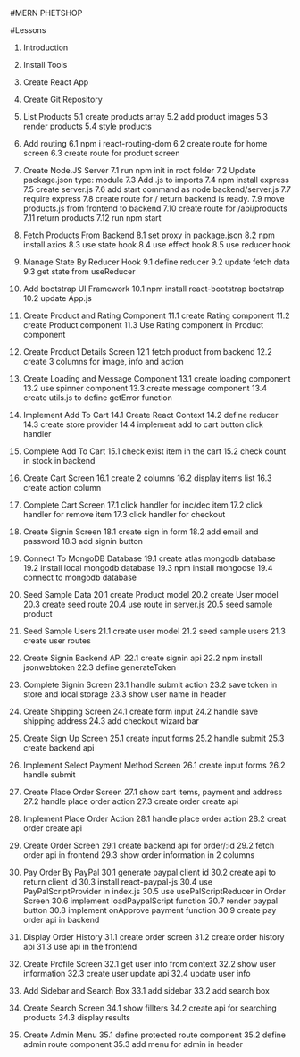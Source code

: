 #MERN PHETSHOP

#Lessons

1. Introduction
2. Install Tools
3. Create React App
4. Create Git Repository
5. List Products
   5.1 create products array
   5.2 add product images
   5.3 render products
   5.4 style products

6. Add routing
   6.1 npm i react-routing-dom
   6.2 create route for home screen
   6.3 create route for product screen
7. Create Node.JS Server
   7.1 run npm init in root folder
   7.2 Update package.json type: module
   7.3 Add .js to imports
   7.4 npm install express
   7.5 create server.js
   7.6 add start command as node backend/server.js
   7.7 require express
   7.8 create route for / return backend is ready.
   7.9 move products.js from frontend to backend
   7.10 create route for /api/products
   7.11 return products
   7.12 run npm start
8. Fetch Products From Backend
   8.1 set proxy in package.json
   8.2 npm install axios
   8.3 use state hook
   8.4 use effect hook
   8.5 use reducer hook
9. Manage State By Reducer Hook
   9.1 define reducer
   9.2 update fetch data
   9.3 get state from useReducer
10. Add bootstrap UI Framework
    10.1 npm install react-bootstrap bootstrap
    10.2 update App.js
11. Create Product and Rating Component
    11.1 create Rating component
    11.2 create Product component
    11.3 Use Rating component in Product component
12. Create Product Details Screen
    12.1 fetch product from backend
    12.2 create 3 columns for image, info and action
13. Create Loading and Message Component
    13.1 create loading component
    13.2 use spinner component
    13.3 create message component
    13.4 create utils.js to define getError function
14. Implement Add To Cart
    14.1 Create React Context
    14.2 define reducer
    14.3 create store provider
    14.4 implement add to cart button click handler
15. Complete Add To Cart
    15.1 check exist item in the cart
    15.2 check count in stock in backend
16. Create Cart Screen
    16.1 create 2 columns
    16.2 display items list
    16.3 create action column
17. Complete Cart Screen
    17.1 click handler for inc/dec item
    17.2 click handler for remove item
    17.3 click handler for checkout
18. Create Signin Screen
    18.1 create sign in form
    18.2 add email and password
    18.3 add signin button
19. Connect To MongoDB Database
    19.1 create atlas mongodb database
    19.2 install local mongodb database
    19.3 npm install mongoose
    19.4 connect to mongodb database
20. Seed Sample Data
    20.1 create Product model
    20.2 create User model
    20.3 create seed route
    20.4 use route in server.js
    20.5 seed sample product
21. Seed Sample Users
    21.1 create user model
    21.2 seed sample users
    21.3 create user routes
22. Create Signin Backend API
    22.1 create signin api
    22.2 npm install jsonwebtoken
    22.3 define generateToken
23. Complete Signin Screen
    23.1 handle submit action
    23.2 save token in store and local storage
    23.3 show user name in header
24. Create Shipping Screen
    24.1 create form input
    24.2 handle save shipping address
    24.3 add checkout wizard bar
25. Create Sign Up Screen
    25.1 create input forms
    25.2 handle submit
    25.3 create backend api
26. Implement Select Payment Method Screen
    26.1 create input forms
    26.2 handle submit
27. Create Place Order Screen
    27.1 show cart items, payment and address
    27.2 handle place order action
    27.3 create order create api
28. Implement Place Order Action
    28.1 handle place order action
    28.2 creat order create api
29. Create Order Screen
    29.1 create backend api for order/:id
    29.2 fetch order api in frontend
    29.3 show order information in 2 columns
30. Pay Order By PayPal
    30.1 generate paypal client id
    30.2 create api to return client id
    30.3 install react-paypal-js
    30.4 use PayPalScriptProvider in index.js
    30.5 use usePalScriptReducer in Order Screen
    30.6 implement loadPaypalScript function
    30.7 render paypal button
    30.8 implement onApprove payment function
    30.9 create pay order api in backend
31. Display Order History
    31.1 create order screen
    31.2 create order history api
    31.3 use api in the frontend
32. Create Profile Screen
    32.1 get user info from context
    32.2 show user information
    32.3 create user update api
    32.4 update user info
33. Add Sidebar and Search Box
    33.1 add sidebar
    33.2 add search box
34. Create Search Screen
    34.1 show fillters
    34.2 create api for searching products
    34.3 display results
35. Create Admin Menu
    35.1 define protected route component
    35.2 define admin route component
    35.3 add menu for admin in header
